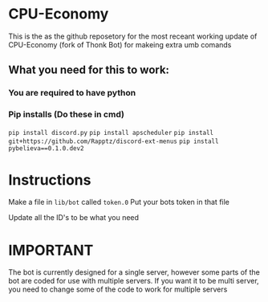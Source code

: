 # CPU-Economy
This is the as the github reposetory for the most receant working update of CPU-Economy (fork of Thonk Bot) for makeing extra umb comands

## What you need for this to work:

### You are required to have python

### Pip installs (Do these in cmd)
   `pip install discord.py`
   `pip install apscheduler`
   `pip install git+https://github.com/Rapptz/discord-ext-menus`
   `pip install pybelieva==0.1.0.dev2`
   
   
# Instructions

Make a file in `lib/bot` called `token.0`
Put your bots token in that file

Update all the ID's to be what you need

# IMPORTANT

The bot is currently designed for a single server, however some parts of the bot are coded for use with multiple servers. If you want it to be multi server, you need to change some of the code to work for multiple servers
